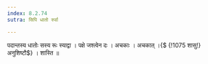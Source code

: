 ```yaml
---
index: 8.2.74
sutra: सिपि धातो रुर्वा

---
```

 पदान्तस्य धातोः सस्य रूः स्याद्वा । पक्षे जश्त्वेन दः । अचकाः । अचकात् ।{$ {!1075 शासु!} अनुशिष्टौ$} । शास्ति ॥